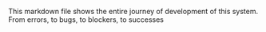 This markdown file shows the entire journey of development of this system. From errors, to bugs, to blockers, to successes
